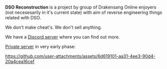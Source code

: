 **DSO Reconstruction** is a project by group of Drakensang Online enjoyers (not necesesarily in it's current state) with aim of reverse engineering things related with DSO.

We don't make cheat's. We don't sell anything.

We have a [Discord server](https://discord.gg/GV4ejwnB) where you can find out more.

[Private server](https://github.com/DSO-Reconstruction/DSOR_Server) in very early phase:

https://github.com/user-attachments/assets/6d619101-aa31-4ee3-90d4-20a4cea16cef

